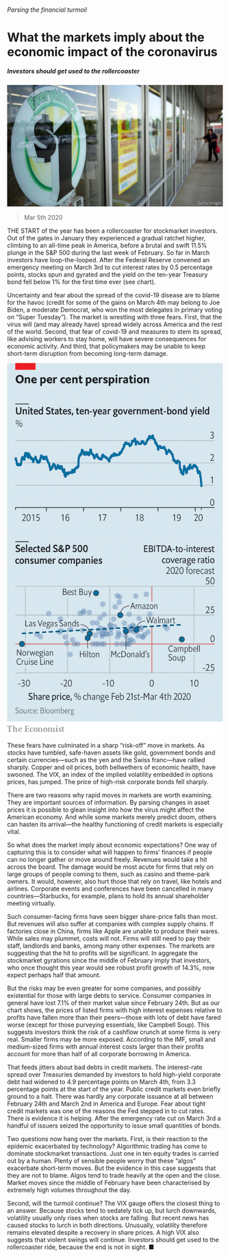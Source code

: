 ###### Parsing the financial turmoil

# What the markets imply about the economic impact of the coronavirus 

##### Investors should get used to the rollercoaster 

![image](images/20200307_FNP503.jpg) 

> Mar 5th 2020 

THE START of the year has been a rollercoaster for stockmarket investors. Out of the gates in January they experienced a gradual ratchet higher, climbing to an all-time peak in America, before a brutal and swift 11.5% plunge in the S&amp;P 500 during the last week of February. So far in March investors have loop-the-looped. After the Federal Reserve convened an emergency meeting on March 3rd to cut interest rates by 0.5 percentage points, stocks spun and gyrated and the yield on the ten-year Treasury bond fell below 1% for the first time ever (see chart).

Uncertainty and fear about the spread of the covid-19 disease are to blame for the havoc (credit for some of the gains on March 4th may belong to Joe Biden, a moderate Democrat, who won the most delegates in primary voting on “Super Tuesday”). The market is wrestling with three fears. First, that the virus will (and may already have) spread widely across America and the rest of the world. Second, that fear of covid-19 and measures to stem its spread, like advising workers to stay home, will have severe consequences for economic activity. And third, that policymakers may be unable to keep short-term disruption from becoming long-term damage.

![image](images/20200307_FNC580.png) 


These fears have culminated in a sharp “risk-off” move in markets. As stocks have tumbled, safe-haven assets like gold, government bonds and certain currencies—such as the yen and the Swiss franc—have rallied sharply. Copper and oil prices, both bellwethers of economic health, have swooned. The VIX, an index of the implied volatility embedded in options prices, has jumped. The price of high-risk corporate bonds fell sharply.


There are two reasons why rapid moves in markets are worth examining. They are important sources of information. By parsing changes in asset prices it is possible to glean insight into how the virus might affect the American economy. And while some markets merely predict doom, others can hasten its arrival—the healthy functioning of credit markets is especially vital.

So what does the market imply about economic expectations? One way of capturing this is to consider what will happen to firms’ finances if people can no longer gather or move around freely. Revenues would take a hit across the board. The damage would be most acute for firms that rely on large groups of people coming to them, such as casino and theme-park owners. It would, however, also hurt those that rely on travel, like hotels and airlines. Corporate events and conferences have been cancelled in many countries—Starbucks, for example, plans to hold its annual shareholder meeting virtually.

Such consumer-facing firms have seen bigger share-price falls than most. But revenues will also suffer at companies with complex supply chains. If factories close in China, firms like Apple are unable to produce their wares. While sales may plummet, costs will not. Firms will still need to pay their staff, landlords and banks, among many other expenses. The markets are suggesting that the hit to profits will be significant. In aggregate the stockmarket gyrations since the middle of February imply that investors, who once thought this year would see robust profit growth of 14.3%, now expect perhaps half that amount.

But the risks may be even greater for some companies, and possibly existential for those with large debts to service. Consumer companies in general have lost 7.1% of their market value since February 24th. But as our chart shows, the prices of listed firms with high interest expenses relative to profits have fallen more than their peers—those with lots of debt have fared worse (except for those purveying essentials, like Campbell Soup). This suggests investors think the risk of a cashflow crunch at some firms is very real. Smaller firms may be more exposed. According to the IMF, small and medium-sized firms with annual interest costs larger than their profits account for more than half of all corporate borrowing in America.

That feeds jitters about bad debts in credit markets. The interest-rate spread over Treasuries demanded by investors to hold high-yield corporate debt had widened to 4.9 percentage points on March 4th, from 3.3 percentage points at the start of the year. Public credit markets even briefly ground to a halt. There was hardly any corporate issuance at all between February 24th and March 2nd in America and Europe. Fear about tight credit markets was one of the reasons the Fed stepped in to cut rates. There is evidence it is helping. After the emergency rate cut on March 3rd a handful of issuers seized the opportunity to issue small quantities of bonds.

Two questions now hang over the markets. First, is their reaction to the epidemic exacerbated by technology? Algorithmic trading has come to dominate stockmarket transactions. Just one in ten equity trades is carried out by a human. Plenty of sensible people worry that these “algos” exacerbate short-term moves. But the evidence in this case suggests that they are not to blame. Algos tend to trade heavily at the open and the close. Market moves since the middle of February have been characterised by extremely high volumes throughout the day.

Second, will the turmoil continue? The VIX gauge offers the closest thing to an answer. Because stocks tend to sedately tick up, but lurch downwards, volatility usually only rises when stocks are falling. But recent news has caused stocks to lurch in both directions. Unusually, volatility therefore remains elevated despite a recovery in share prices. A high VIX also suggests that violent swings will continue. Investors should get used to the rollercoaster ride, because the end is not in sight. ■

